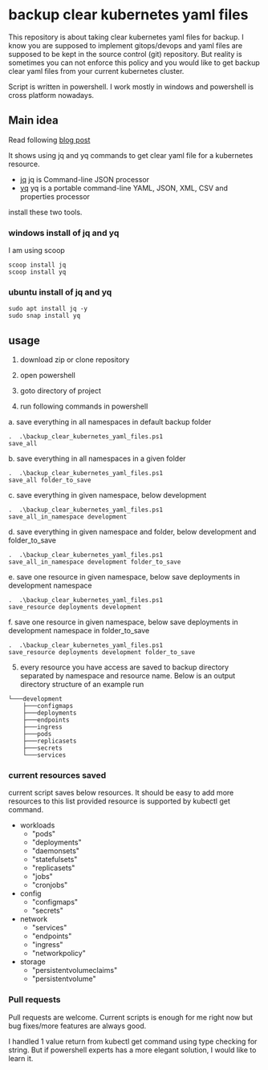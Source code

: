# backup clear kubernetes yaml files

This repository is about taking clear kubernetes yaml files for backup.
I know you are supposed to implement gitops/devops and yaml files are supposed to be kept in the source control (git) repository.
But reality is sometimes you can not enforce this policy and you would like to get backup clear yaml files from your current kubernetes cluster.

Script is written in powershell.
I work mostly in windows and powershell is cross platform nowadays.

## Main idea

Read following [blog post](https://fabianlee.org/2022/06/06/kubernetes-export-a-clean-yaml-manifest-that-can-be-re-imported/
)

It shows using jq and yq commands to get clear yaml file for a kubernetes resource.



- [jq](https://github.com/stedolan/jq/) jq is Command-line JSON processor 
- [yq](https://github.com/mikefarah/yq) yq is a portable command-line YAML, JSON, XML, CSV and properties processor 


install these two tools.

### windows install of jq and yq

I am using scoop


	scoop install jq
	scoop install yq

### ubuntu install of jq and yq



	sudo apt install jq -y
	sudo snap install yq

## usage

1. download zip or clone repository
2. open powershell
3. goto directory of project

4. run following commands in powershell

a. save everything in all namespaces in default backup folder

	.  .\backup_clear_kubernetes_yaml_files.ps1 
	save_all

b. save everything in all namespaces in a given folder

	.  .\backup_clear_kubernetes_yaml_files.ps1 
	save_all folder_to_save


c. save everything in given namespace, below development

	.  .\backup_clear_kubernetes_yaml_files.ps1 
	save_all_in_namespace development


d. save everything in given namespace and folder, below development and folder_to_save

	.  .\backup_clear_kubernetes_yaml_files.ps1 
	save_all_in_namespace development folder_to_save

e. save one resource in given namespace, below save deployments in development namespace

	.  .\backup_clear_kubernetes_yaml_files.ps1 
	save_resource deployments development

f. save one resource in given namespace, below save deployments in development namespace in folder_to_save

	.  .\backup_clear_kubernetes_yaml_files.ps1 
	save_resource deployments development folder_to_save


5. every resource you have access are saved to backup directory separated by namespace and resource name.
Below is an output directory structure of an example run

```
└───development
    ├───configmaps
    ├───deployments
    ├───endpoints
    ├───ingress
    ├───pods
    ├───replicasets
    ├───secrets
    └───services
```


### current resources saved

current script saves below resources.
It should be easy to add more resources to this list provided resource is supported by kubectl get command.



- workloads
	- "pods"
	- "deployments"
	- "daemonsets"
	- "statefulsets"
	- "replicasets"
	- "jobs"
	- "cronjobs"
- config
	- "configmaps"
	- "secrets"
- network
	- "services"
	- "endpoints"
	- "ingress"
	- "networkpolicy"
- storage
	- "persistentvolumeclaims"
	- "persistentvolume"




### Pull requests

Pull requests are welcome.
Current scripts is enough for me right now but bug fixes/more features are always good.


I handled 1 value return from kubectl get command using type checking for string.
But if powershell experts has a more elegant solution, I would like to learn it.

